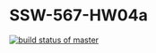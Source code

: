 # SSW-567-HW04a
[![build status of master](https://travis-ci.com/konglingwengit/SSW-567-HW04a.svg?branch=master)](https://travis-ci.com/konglingwengit/SSW-567-HW04a)
